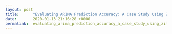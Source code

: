```yaml
---
layout: post
title:      "Evaluating ARIMA Prediction Accuracy: A Case Study Using Zillow Data"
date:       2020-01-13 21:16:28 +0000
permalink:  evaluating_arima_prediction_accuracy_a_case_study_using_zillow_data
---
```



                                                                                                                                                                                                                                                                                                                                                                                                                                                                                                                                                                                                            
